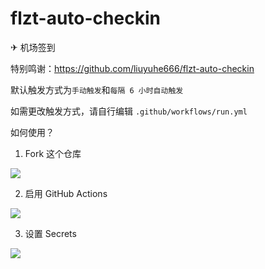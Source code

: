 # flzt-auto-checkin

✈ 机场签到

特别鸣谢：https://github.com/liuyuhe666/flzt-auto-checkin

默认触发方式为`手动触发`和`每隔 6 小时自动触发`

如需更改触发方式，请自行编辑 `.github/workflows/run.yml`

如何使用？

1. Fork 这个仓库

![](https://liuyuhe666.github.io/picx-images-hosting/20240907/78805a221a988e79ef3f42d7c5bfd418.6m3uj44j1x.webp)

2. 启用 GitHub Actions

![](https://liuyuhe666.github.io/picx-images-hosting/20240907/78805a221a988e79ef3f42d7c5bfd418.86tlil42v8.webp)

3. 设置 Secrets

![](https://liuyuhe666.github.io/picx-images-hosting/20240907/78805a221a988e79ef3f42d7c5bfd418.6m3uj49nlw.webp)